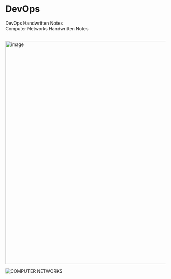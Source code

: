 # DevOps
DevOps Handwritten Notes <br/>
Computer Networks Handwritten Notes<br/>
<br/>

<img width="698" alt="image" src="https://github.com/pratyushdev-codes/DevOps/assets/109750976/2fef8fe7-7889-492f-bd8c-66c2c5d13c87">


![COMPUTER NETWORKS](https://github.com/pratyushdev-codes/DevOps/assets/109750976/e0658a44-162d-4866-bae5-cb7739810c48)
